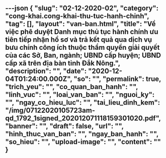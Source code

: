 ---json
{
    "slug": "02-12-2020-02",
    "category": "cong-khai.cong-khai-thu-tuc-hanh-chinh",
    "tag": [],
    "layout": "van-ban.html",
    "title": "Về việc phê duyệt Danh mục thủ tục hành chính ưu tiên tiếp nhận hồ sơ và trả kết quả qua dịch vụ bưu chính công ích thuộc thẩm quyền giải quyết của các Sở, Ban, ngành; UBND cấp huyện; UBND cấp xã trên địa bàn tỉnh Đắk Nông.",
    "description": "",
    "date": "2020-12-04T01:24:00.000Z",
    "so": "",
    "permalink": true,
    "trich_yeu": "",
    "co_quan_ban_hanh": "",
    "linh_vuc": "",
    "loai_van_ban": "",
    "nguoi_ky": "",
    "ngay_co_hieu_luc": "",
    "tai_lieu_dinh_kem": "/img/07122020105723am-qd_1792_1signed_202012071118159301020.pdf",
    "banner": "",
    "draft": false,
    "url": "",
    "hinh_thuc_van_ban": "",
    "ngay_ban_hanh": "",
    "so_hieu": "",
    "upload-image": "",
    "__content__": ""
}
---
